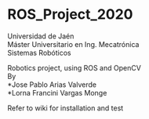 # ROS_Project_2020 

Universidad de Jaén   
Máster Universitario en Ing. Mecatrónica  
Sistemas Robóticos  

Robotics project, using ROS and OpenCV  
By  
	*Jose Pablo Arias Valverde   
	*Lorna Francini Vargas Monge  
	
Refer to wiki for installation and test
